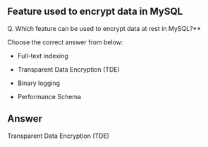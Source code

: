 ## Feature used to encrypt data in MySQL

Q. Which feature can be used to encrypt data at rest in MySQL?**

Choose the correct answer from below:

  - Full-text indexing

  - Transparent Data Encryption (TDE)

  - Binary logging

  - Performance Schema


## Answer
Transparent Data Encryption (TDE)
